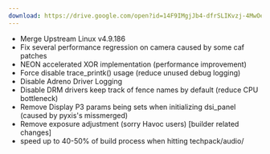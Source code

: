 ```yaml
---
download: https://drive.google.com/open?id=14F9IMgjJb4-dfrSLIKvzj-4MwOeanpJ9
---
```

- Merge Upstream Linux v4.9.186
- Fix several performance regression on camera caused by some caf patches
- NEON accelerated XOR implementation (performance improvement)
- Force disable trace_printk() usage (reduce unused debug logging)
- Disable Adreno Driver Logging
- Disable DRM drivers keep track of fence names by default (reduce CPU bottleneck)
- Remove Display P3 params being sets when initializing dsi_panel (caused by pyxis's missmerged)
- Remove exposure adjustment (sorry Havoc users)
[builder related changes]
- speed up to 40-50% of build process when hitting techpack/audio/
